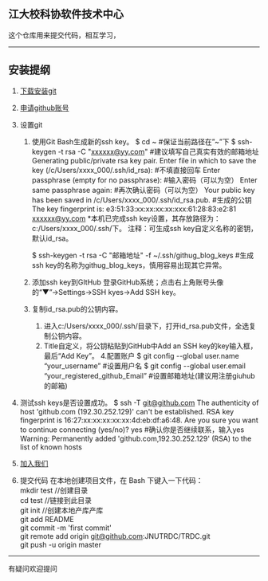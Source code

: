 江大校科协软件技术中心
------
这个仓库用来提交代码，相互学习，

---------------

## 安装提纲

1. [下载安装git](https://git-scm.com/downloads)

2. [申请github账号](https://github.com/)

3. 设置git

	1. 使用Git Bash生成新的ssh key。
		$ cd ~  #保证当前路径在”~”下
		$ ssh-keygen -t rsa -C "xxxxxx@yy.com"  #建议填写自己真实有效的邮箱地址
		Generating public/private rsa key pair.
		Enter file in which to save the key (/c/Users/xxxx_000/.ssh/id_rsa):   #不填直接回车
		Enter passphrase (empty for no passphrase):   #输入密码（可以为空）
		Enter same passphrase again:   #再次确认密码（可以为空）
		Your public key has been saved in /c/Users/xxxx_000/.ssh/id_rsa.pub.  #生成的公钥
		The key fingerprint is:
		e3:51:33:xx:xx:xx:xx:xxx:61:28:83:e2:81 xxxxxx@yy.com
		*本机已完成ssh key设置，其存放路径为：c:/Users/xxxx_000/.ssh/下。
		注释：可生成ssh key自定义名称的密钥，默认id_rsa。

		$ ssh-keygen -t rsa -C "邮箱地址" -f ~/.ssh/githug_blog_keys #生成ssh key的名称为githug_blog_keys，慎用容易出现其它异常。
	2. 添加ssh key到GItHub
        登录GitHub系统；点击右上角账号头像的“▼”→Settings→SSH kyes→Add SSH key。
	3. 复制id_rsa.pub的公钥内容。 
		1) 进入c:/Users/xxxx_000/.ssh/目录下，打开id_rsa.pub文件，全选复制公钥内容。
		2) Title自定义，将公钥粘贴到GitHub中Add an SSH key的key输入框，最后“Add Key”。
	4.配置账户
		$ git config --global user.name “your_username”  #设置用户名
		$ git config --global user.email “your_registered_github_Email”  #设置邮箱地址(建议用注册giuhub的邮箱)
5. 测试ssh keys是否设置成功。
	$ ssh -T git@github.com
	The authenticity of host 'github.com (192.30.252.129)' can't be established.
	RSA key fingerprint is 16:27:xx:xx:xx:xx:xx:4d:eb:df:a6:48.
	Are you sure you want to continue connecting (yes/no)? yes #确认你是否继续联系，输入yes
	Warning: Permanently added 'github.com,192.30.252.129' (RSA) to the list of known hosts

6. [加入我们](https://github.com/JNUTRDC/TRDC/invitations)

7. 提交代码
在本地创建项目文件，在 Bash 下键入一下代码： <br>
mkdir test  //创建目录<br>
cd test     //链接到此目录<br>
git init    //创建本地产库产库<br>
git add README<br>
git commit -m 'first commit'<br>
git remote add origin git@github.com:JNUTRDC/TRDC.git<br>
git push -u origin master



-------
有疑问欢迎提问
